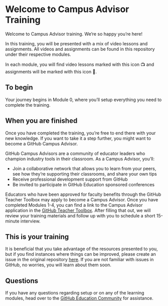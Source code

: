 # Welcome to Campus Advisor Training
Welcome to Campus Advisor training. We’re so happy you’re here!  

In this training, you will be presented with a mix of video lessons and assignments. All videos and assignments can be found in this repository under their respective modules.  

In each module, you will find video lessons marked with this icon 📺 and assignments will be marked with this icon 📓. 

## To begin
Your journey begins in Module 0, where you’ll setup everything you need to complete the training.

## When you are finished
Once you have completed the training, you’re free to end there with your new knowledge. If you want to take it a step further, you might want to become a GitHub Campus Advisor.

GitHub Campus Advisors are a community of educator leaders who champion industry tools in their classroom. As a Campus Advisor, you’ll:
- Join a collaborative network that allows you to learn from your peers, see how they’re supporting their classrooms, and share your own tips
- Receive professional development support from GitHub
- Be invited to participate in GitHub Education sponsored conferences
 
Educators who have been approved for faculty benefits through the GitHub Teacher Toolbox may apply to become a Campus Advisor.
Once you have completed Modules 1-4, you can find a link to the Campus Advisor application in the [GitHub Teacher Toolbox](https://education.github.com/toolbox/offers). After filling that out, we will review your training materials and follow up with you to schedule a short 15-minute interview.

## This is your training
It is beneficial that you take advantage of the resources presented to you, but if you find instances where things can be improved, please create an issue in the original repository [here](https://github.com/github-campus-advisors/Campus-Advisor-Training/issues). If you are not familiar with issues in GitHub, no worries, you will learn about them soon.

## Questions
If you have any questions regarding setup or on any of the learning modules, head over to the [GitHub Education Community](https://education.github.community/c/teachers/advisors) for assistance.
